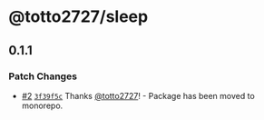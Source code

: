 # @totto2727/sleep

## 0.1.1

### Patch Changes

- [#2](https://github.com/totto2727-org/js-package/pull/2) [`3f39f5c`](https://github.com/totto2727-org/js-package/commit/3f39f5cbe930b84291acbf6600c3ac9cc77e5d28) Thanks [@totto2727](https://github.com/totto2727)! - Package has been moved to monorepo.
